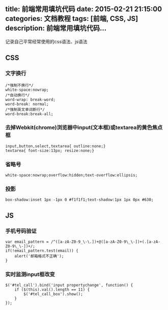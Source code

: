 title: 前端常用填坑代码
date: 2015-02-21 21:15:00
categories: 文档教程
tags: [前端, CSS, JS]
description: 前端常用填坑代码...
---

记录自己平常经常使用的css语法、js语法

<!--more-->

## CSS

### 文字换行
```
/*强制不换行*/
white-space:nowrap;
/*自动换行*/
word-wrap: break-word;
word-break: normal;
/*强制英文单词断行*/
word-break:break-all;
```

### 去掉Webkit(chrome)浏览器中input(文本框)或textarea的黄色焦点框
```
input,button,select,textarea{ outline:none;}
textarea{ font-size:13px; resize:none;}
```

### 省略号
```
white-space:nowrap;overflow:hidden;text-overflow:ellipsis;
```

### 投影
```
box-shadow:inset 1px -1px 0 #f1f1f1;text-shadow:1px 1px 0px #630;
```

## JS

### 手机号码验证
```
var email_pattern = /^([a-zA-Z0-9_\-\.])+@([a-zA-Z0-9\_\-])+(.[a-zA-Z0-9\_\-])+/;
if(!email_pattern.test(email)) {
    alert('邮箱格式不正确');
}
```

### 实时监测input框改变
```
$('#tel_call').bind('input propertychange', function() {
    if ($(this).val().length == 11) {
        $('#tel_call_box').show();
    }
});
```
